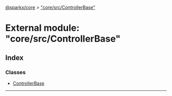 [@sparkx/core](../README.md) > ["core/src/ControllerBase"](../modules/_core_src_controllerbase_.md)

# External module: "core/src/ControllerBase"

## Index

### Classes

* [ControllerBase](../classes/_core_src_controllerbase_.controllerbase.md)

---

